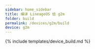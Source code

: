 ```yaml
---
sidebar: home_sidebar
title: 编译 LineageOS 给 g2m
folder: build
permalink: /devices/g2m/build
device: g2m
---
```

{% include templates/device_build.md %}
